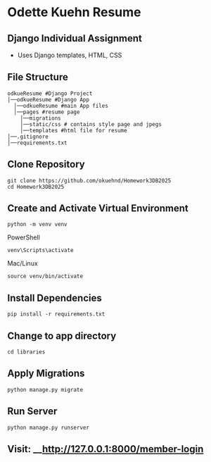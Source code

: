 # Odette Kuehn Resume
## Django Individual Assignment

- Uses Django templates, HTML, CSS

## File Structure
```
odkueResume #Django Project
│──odkueResume #Django App
  │──odkueResume #main App files
  │──pages #resume page
    │──migrations
    │──static/css # contains style page and jpegs
    │──templates #html file for resume
│──.gitignore
│──requirements.txt

```

## Clone Repository
```
git clone https://github.com/okuehnd/Homework3DB2025
cd Homework3DB2025
```

## Create and Activate Virtual Environment
```
python -m venv venv
```
PowerShell
```
venv\Scripts\activate
```
Mac/Linux
```
source venv/bin/activate
```
## Install Dependencies
```
pip install -r requirements.txt
```
## Change to app directory
```
cd libraries
```
## Apply Migrations
```
python manage.py migrate
```

## Run Server
```
python manage.py runserver
```
## Visit: __http://127.0.0.1:8000/member-login
